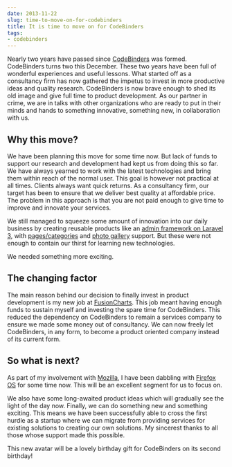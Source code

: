 ```yaml
---
date: 2013-11-22
slug: time-to-move-on-for-codebinders
title: It is time to move on for CodeBinders
tags:
- codebinders
---
```


Nearly two years have passed since [CodeBinders](http://www.codebinders.com) was formed. CodeBinders turns two this December. These two years have been full of wonderful experiences and useful lessons. What started off as a consultancy firm has now gathered the impetus to invest in more productive ideas and quality research. CodeBinders is now brave enough to shed its old image and give full time to product development. As our partner in crime, we are in talks with other organizations who are ready to put in their minds and hands to something innovative, something new, in collaboration with us.<!-- more -->



## Why this move?



We have been planning this move for some time now. But lack of funds to support our research and development had kept us from doing this so far. We have always yearned to work with the latest technologies and bring them within reach of the normal user. This goal is however not practical at all times. Clients always want quick returns. As a consultancy firm, our target has been to ensure that we deliver best quality at affordable price. The problem in this approach is that you are not paid enough to give time to improve and innovate your services.

We still managed to squeeze some amount of innovation into our daily business by creating reusable products like an [admin framework on Laravel 3](https://github.com/codebinders/admin-framework), with [pages/categories](https://github.com/codebinders/pages) and [photo gallery](https://github.com/codebinders/photos) support. But these were not enough to contain our thirst for learning new technologies.

We needed something more exciting.



## The changing factor



The main reason behind our decision to finally invest in product development is my new job at [FusionCharts](http://www.fusioncharts.com). This job meant having enough funds to sustain myself and investing the spare time for CodeBinders. This reduced the dependency on CodeBinders to remain a services company to ensure we made some money out of consultancy. We can now freely let CodeBinders, in any form, to become a product oriented company instead of its current form.



## So what is next?



As part of my involvement with [Mozilla](http://kaustavdm.in/category/mozilla), I have been dabbling with [Firefox OS](http://firefox.com/os) for some time now. This will be an excellent segment for us to focus on.

We also have some long-awaited product ideas which will gradually see the light of the day now. Finally, we can do something new and something exciting. This means we have been successfully able to cross the first hurdle as a startup where we can migrate from providing services for existing solutions to creating our own solutions. My sincerest thanks to all those whose support made this possible.

This new avatar will be a lovely birthday gift for CodeBinders on its second birthday!

